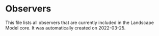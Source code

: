 # Observers
This file lists all observers that are currently included in the Landscape Model core.
It was automatically created on 2022-03-25.

